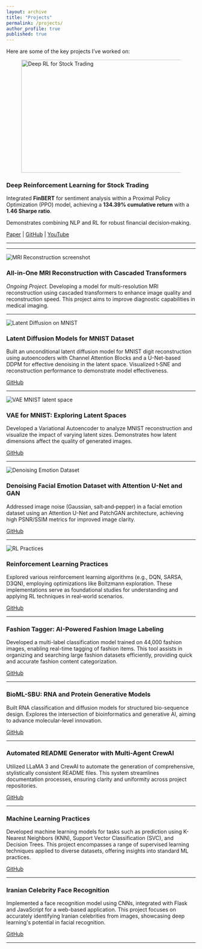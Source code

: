 ```yaml
---
layout: archive
title: "Projects"
permalink: /projects/
author_profile: true
published: true
---
```


Here are some of the key projects I’ve worked on:


<div class="project-entry">
  <figure class="project-image">
    <!-- replace with your real image; keep 500×300 -->
    <img src="/assets/img/projects/deep-rl-stock-trading.png"
         alt="Deep RL for Stock Trading"
         width="500" height="300">
  </figure>
  <div class="project-content">
    <h3>Deep Reinforcement Learning for Stock Trading</h3>
    <p>
      Integrated <strong>FinBERT</strong> for sentiment analysis within a
      Proximal Policy Optimization (PPO) model, achieving a
      <strong>134.39% cumulative return</strong> with a <strong>1.46 Sharpe ratio</strong>.
    </p>
    <p>
      Demonstrates combining NLP and RL for robust financial decision‑making.
    </p>
    <div class="project-link">
      <a href="https://ieeexplore.ieee.org/document/10874515">Paper</a> |
      <a href="https://github.com/MahanVeisi8/LSTMppo-DRL-StockTrader">GitHub</a> |
      <a href="https://youtu.be/Jfpc6_kGLYo?si=U9xVX03Jn_7jxY1d">YouTube</a>
    </div>
  </div>
</div>

<hr />

<hr />

<div class="project-entry">
  <div class="project-image">
    <!-- Replace with a snapshot of your MRI recon model -->
    <img src="/assets/img/projects/mri-reconstruction.png"
         alt="MRI Reconstruction screenshot">
  </div>
  <div class="project-content">
    <h3>All-in-One MRI Reconstruction with Cascaded Transformers</h3>
    <p><em>Ongoing Project.</em> Developing a model for multi-resolution MRI reconstruction using
      cascaded transformers to enhance image quality and reconstruction speed. This project aims
      to improve diagnostic capabilities in medical imaging.</p>
  </div>
</div>

<hr />

<div class="project-entry">
  <div class="project-image">
    <!-- MNIST diffusion model visuals here -->
    <img src="/assets/img/projects/latent-diffusion-mnist.png"
         alt="Latent Diffusion on MNIST">
  </div>
  <div class="project-content">
    <h3>Latent Diffusion Models for MNIST Dataset</h3>
    <p>
      Built an unconditional latent diffusion model for MNIST digit reconstruction using autoencoders
      with Channel Attention Blocks and a U-Net-based DDPM for effective denoising in the latent space.
      Visualized t‑SNE and reconstruction performance to demonstrate model effectiveness.
    </p>
    <div class="project-link">
      <a href="https://github.com/MahanVeisi8/Latent-Diffusion-MNIST-DDPM-using-Autoencoder">GitHub</a>
    </div>
  </div>
</div>

<hr />

<div class="project-entry">
  <div class="project-image">
    <!-- VAE latent space visualization -->
    <img src="/assets/img/projects/vae-mnist.png"
         alt="VAE MNIST latent space">
  </div>
  <div class="project-content">
    <h3>VAE for MNIST: Exploring Latent Spaces</h3>
    <p>
      Developed a Variational Autoencoder to analyze MNIST reconstruction and visualize the
      impact of varying latent sizes. Demonstrates how latent dimensions affect the quality of
      generated images.
    </p>
    <div class="project-link">
      <a href="https://github.com/MahanVeisi8/VAE-MNIST-Variable-Latent-Size-Reconstruction-and-Visualization">GitHub</a>
    </div>
  </div>
</div>

<hr />

<!-- Repeat the same structure for the remaining entries -->

<div class="project-entry">
  <div class="project-image">
    <!-- Add your own placeholder or actual image -->
    <img src="/assets/img/projects/denoising-emotion.png" alt="Denoising Emotion Dataset">
  </div>
  <div class="project-content">
    <h3>Denoising Facial Emotion Dataset with Attention U-Net and GAN</h3>
    <p>
      Addressed image noise (Gaussian, salt‑and‑pepper) in a facial emotion dataset using an
      Attention U-Net and PatchGAN architecture, achieving high PSNR/SSIM metrics for improved
      image clarity.
    </p>
    <div class="project-link">
      <a href="https://github.com/MahanVeisi8/From-Chaos-to-Clarity-Denoising-Images-with-UNet-and-GANs">GitHub</a>
    </div>
  </div>
</div>

<hr />

<div class="project-entry">
  <div class="project-image">
    <img src="/assets/img/projects/rl-practices.png" alt="RL Practices">
  </div>
  <div class="project-content">
    <h3>Reinforcement Learning Practices</h3>
    <p>
      Explored various reinforcement learning algorithms (e.g., DQN, SARSA, D3QN), employing
      optimizations like Boltzmann exploration. These implementations serve as foundational
      studies for understanding and applying RL techniques in real‑world scenarios.
    </p>
    <div class="project-link">
      <a href="https://github.com/MahanVeisi8/RL_practices">GitHub</a>
    </div>
  </div>
</div>

<hr />

<div class="project-entry">
  <div class="project-header">
    <h3>Fashion Tagger: AI-Powered Fashion Image Labeling</h3>
  </div>
  <p>Developed a multi-label classification model trained on 44,000 fashion images, enabling real-time tagging of fashion items. This tool assists in organizing and searching large fashion datasets efficiently, providing quick and accurate fashion content categorization.</p>
  <div class="project-link">
    <a href="https://github.com/MahanVeisi8/FashionTagger">GitHub</a>
  </div>
</div>

<hr />

<div class="project-entry">
  <div class="project-header">
    <h3>BioML-SBU: RNA and Protein Generative Models</h3>
  </div>
  <p>Built RNA classification and diffusion models for structured bio-sequence design. Explores the intersection of bioinformatics and generative AI, aiming to advance molecular-level innovation.</p>
  <div class="project-link">
    <a href="https://github.com/BioML-SBU">GitHub</a>
  </div>
</div>

<hr />

<div class="project-entry">
  <div class="project-header">
    <h3>Automated README Generator with Multi-Agent CrewAI</h3>
  </div>
  <p>Utilized LLaMA 3 and CrewAI to automate the generation of comprehensive, stylistically consistent README files. This system streamlines documentation processes, ensuring clarity and uniformity across project repositories.</p>
  <div class="project-link">
    <a href="https://github.com/MahanVeisi8/Automated-readme-generator-with-Multi-Agent-CrewAI">GitHub</a>
  </div>
</div>


<hr />

<div class="project-entry">
  <div class="project-header">
    <h3>Machine Learning Practices</h3>
  </div>
  <p>Developed machine learning models for tasks such as prediction using K-Nearest Neighbors (KNN), Support Vector Classification (SVC), and Decision Trees. This project encompasses a range of supervised learning techniques applied to diverse datasets, offering insights into standard ML practices.</p>
  <div class="project-link">
    <a href="https://github.com/MahanVeisi8/MLPractices">GitHub</a>
  </div>
</div>

<hr />

<div class="project-entry">
  <div class="project-header">
    <h3>Iranian Celebrity Face Recognition</h3>
  </div>
  <p>Implemented a face recognition model using CNNs, integrated with Flask and JavaScript for a web-based application. This project focuses on accurately identifying Iranian celebrities from images, showcasing deep learning's potential in facial recognition.</p>
  <div class="project-link">
    <a href="https://github.com/MahanVeisi8/Face_recognition">GitHub</a>
  </div>
</div>

<hr />


